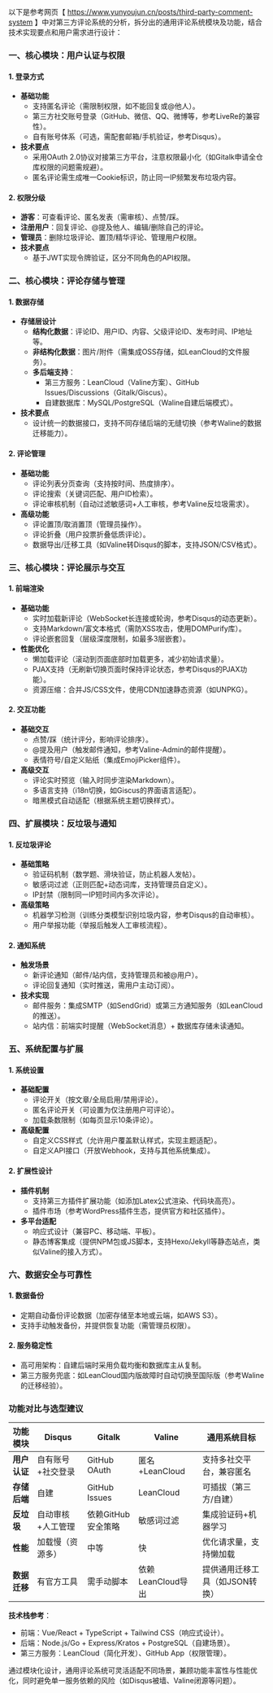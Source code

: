 以下是参考网页【 https://www.yunyoujun.cn/posts/third-party-comment-system 】中对第三方评论系统的分析，拆分出的通用评论系统模块及功能，结合技术实现要点和用户需求进行设计：

### **一、核心模块：用户认证与权限**
#### **1. 登录方式**
- **基础功能**
    - 支持匿名评论（需限制权限，如不能回复或@他人）。
    - 第三方社交账号登录（GitHub、微信、QQ、微博等，参考LiveRe的兼容性）。
    - 自有账号体系（可选，需配套邮箱/手机验证，参考Disqus）。
- **技术要点**
    - 采用OAuth 2.0协议对接第三方平台，注意权限最小化（如Gitalk申请全仓库权限的问题需规避）。
    - 匿名评论需生成唯一Cookie标识，防止同一IP频繁发布垃圾内容。

#### **2. 权限分级**
- **游客**：可查看评论、匿名发表（需审核）、点赞/踩。
- **注册用户**：回复评论、@提及他人、编辑/删除自己的评论。
- **管理员**：删除垃圾评论、置顶/精华评论、管理用户权限。
- **技术要点**
    - 基于JWT实现令牌验证，区分不同角色的API权限。


### **二、核心模块：评论存储与管理**
#### **1. 数据存储**
- **存储层设计**
    - **结构化数据**：评论ID、用户ID、内容、父级评论ID、发布时间、IP地址等。
    - **非结构化数据**：图片/附件（需集成OSS存储，如LeanCloud的文件服务）。
    - **多后端支持**：
        - 第三方服务：LeanCloud（Valine方案）、GitHub Issues/Discussions（Gitalk/Giscus）。
        - 自建数据库：MySQL/PostgreSQL（Waline自建后端模式）。
- **技术要点**
    - 设计统一的数据接口，支持不同存储后端的无缝切换（参考Waline的数据迁移能力）。

#### **2. 评论管理**
- **基础功能**
    - 评论列表分页查询（支持按时间、热度排序）。
    - 评论搜索（关键词匹配、用户ID检索）。
    - 评论审核机制（自动过滤敏感词+人工审核，参考Valine反垃圾需求）。
- **高级功能**
    - 评论置顶/取消置顶（管理员操作）。
    - 评论折叠（用户投票折叠低质评论）。
    - 数据导出/迁移工具（如Valine转Disqus的脚本，支持JSON/CSV格式）。


### **三、核心模块：评论展示与交互**
#### **1. 前端渲染**
- **基础功能**
    - 实时加载新评论（WebSocket长连接或轮询，参考Disqus的动态更新）。
    - 支持Markdown/富文本格式（需防XSS攻击，使用DOMPurify库）。
    - 评论嵌套回复（层级深度限制，如最多3层嵌套）。
- **性能优化**
    - 懒加载评论（滚动到页面底部时加载更多，减少初始请求量）。
    - PJAX支持（无刷新切换页面时保持评论状态，参考Disqus的PJAX功能）。
    - 资源压缩：合并JS/CSS文件，使用CDN加速静态资源（如UNPKG）。

#### **2. 交互功能**
- **基础交互**
    - 点赞/踩（统计评分，影响评论排序）。
    - @提及用户（触发邮件通知，参考Valine-Admin的邮件提醒）。
    - 表情符号/自定义贴纸（集成EmojiPicker组件）。
- **高级交互**
    - 评论实时预览（输入时同步渲染Markdown）。
    - 多语言支持（i18n切换，如Giscus的界面语言适配）。
    - 暗黑模式自动适配（根据系统主题切换样式）。


### **四、扩展模块：反垃圾与通知**
#### **1. 反垃圾评论**
- **基础策略**
    - 验证码机制（数学题、滑块验证，防止机器人发帖）。
    - 敏感词过滤（正则匹配+动态词库，支持管理员自定义）。
    - IP封禁（限制同一IP短时间内多次评论）。
- **高级策略**
    - 机器学习检测（训练分类模型识别垃圾内容，参考Disqus的自动审核）。
    - 用户举报功能（举报后触发人工审核流程）。

#### **2. 通知系统**
- **触发场景**
    - 新评论通知（邮件/站内信，支持管理员和被@用户）。
    - 评论回复通知（实时推送，需用户主动订阅）。
- **技术实现**
    - 邮件服务：集成SMTP（如SendGrid）或第三方通知服务（如LeanCloud的推送）。
    - 站内信：前端实时提醒（WebSocket消息）+ 数据库存储未读通知。


### **五、系统配置与扩展**
#### **1. 系统设置**
- **基础配置**
    - 评论开关（按文章/全局启用/禁用评论）。
    - 匿名评论开关（可设置为仅注册用户可评论）。
    - 加载条数限制（如每页显示10条评论）。
- **高级配置**
    - 自定义CSS样式（允许用户覆盖默认样式，实现主题适配）。
    - 自定义API接口（开放Webhook，支持与其他系统集成）。

#### **2. 扩展性设计**
- **插件机制**
    - 支持第三方插件扩展功能（如添加Latex公式渲染、代码块高亮）。
    - 插件市场（参考WordPress插件生态，提供官方和社区插件）。
- **多平台适配**
    - 响应式设计（兼容PC、移动端、平板）。
    - 静态博客集成（提供NPM包或JS脚本，支持Hexo/Jekyll等静态站点，类似Valine的接入方式）。


### **六、数据安全与可靠性**
#### **1. 数据备份**
- 定期自动备份评论数据（加密存储至本地或云端，如AWS S3）。
- 支持手动触发备份，并提供恢复功能（需管理员权限）。

#### **2. 服务稳定性**
- 高可用架构：自建后端时采用负载均衡和数据库主从复制。
- 第三方服务兜底：如LeanCloud国内版故障时自动切换至国际版（参考Waline的迁移经验）。


### **功能对比与选型建议**
| 功能模块         | Disqus               | Gitalk              | Valine              | 通用系统目标                     |
|------------------|----------------------|---------------------|---------------------|----------------------------------|
| **用户认证**     | 自有账号+社交登录    | GitHub OAuth        | 匿名+LeanCloud      | 支持多社交平台，兼容匿名         |
| **存储后端**     | 自建                 | GitHub Issues       | LeanCloud           | 可插拔（第三方/自建）           |
| **反垃圾**       | 自动审核+人工管理    | 依赖GitHub安全策略 | 敏感词过滤          | 集成验证码+机器学习              |
| **性能**         | 加载慢（资源多）     | 中等                | 快                  | 优化请求量，支持懒加载          |
| **数据迁移**     | 有官方工具           | 需手动脚本          | 依赖LeanCloud导出   | 提供通用迁移工具（如JSON转换）   |

**技术栈参考**：
- 前端：Vue/React + TypeScript + Tailwind CSS（响应式设计）。
- 后端：Node.js/Go + Express/Kratos + PostgreSQL（自建场景）。
- 第三方服务：LeanCloud（简化开发）、GitHub App（权限管理）。

通过模块化设计，通用评论系统可灵活适配不同场景，兼顾功能丰富性与性能优化，同时避免单一服务依赖的风险（如Disqus被墙、Valine闭源等问题）。
